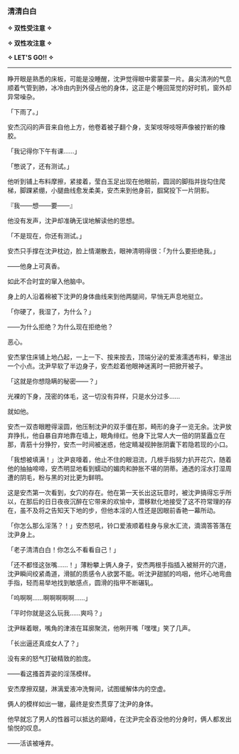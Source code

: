 ### 清清白白

**✧ 双性受注意 ✧**

**✧ 双性攻注意 ✧**

**✧ LET'S GO!! ✧**

---

睁开眼是熟悉的床板，可能是没睡醒，沈尹觉得眼中雾蒙蒙一片。鼻尖清冽的气息顺着气管到肺，冰冷由内到外侵占他的身体，这正是个睡回笼觉的好时机，窗外却异常噪杂。

「下雨了。」

安杰沉闷的声音来自他上方，他卷着被子翻个身，支架吱呀吱呀声像被拧断的橡胶。

「我记得你下午有课……」

「憋说了，还有测试。」

他听到铺上布料摩擦，紧接着，莹白玉足出现在他眼前，圆润的脚指并拢勾住爬梯，脚踝紧绷，小腿曲线愈发柔美，安杰来到他身前，腘窝投下一片阴影。

『我——想——要——』

他没有发声，沈尹却准确无误地解读他的思想。

「不是现在，你还有测试。」

安杰只手撑在沈尹枕边，脸上情潮散去，眼神清明得很：「为什么要拒绝我。」

——他身上可真香。

如此不合时宜的窜入他脑中。

身上的人沿着棉被下沈尹的身体曲线来到他两腿间，早悄无声息地挺立。

「你硬了，我湿了，为什么？」

——为什么拒绝？为什么现在拒绝他？

恶心。

安杰掌住床铺上地凸起，一上一下、按来按去，顶端分泌的爱液濡透布料，晕渲出一个小点。沈尹早软了半边身子，安杰趁着他眼神迷离时一把掀开被子。

「这就是你想隐瞒的秘密——？」

光裸的下身，茂密的体毛，这一切没有异样，只是水分过多……

就如他。

安杰一双杏眼瞪得滚圆，他压制沈尹的双手僵在那，畸形的身子一览无余。沈尹放弃挣扎，他自暴自弃地靠在墙上，眼角绯红。他身下比常人大一倍的阴茎矗立在那，青筋十分狰狞，安杰一时间被迷惑，他定睛凝视肿胀阴囊下若隐若现的小口。

「我想被填满！」沈尹哀嚎着，他止不住的眼泪流，几根手指努力扒开花穴，随着他的抽抽啼啼，安杰明显地看到蠕动的媚肉和肿胀不堪的阴蒂。通透的淫水打湿周遭的阴毛，粉与黑的对比更为鲜明。

这是安杰第一次看到，女穴的存在。他在第一天长出这玩意时，被沈尹搞得忘乎所以，在那后的日日夜夜沉醉在它带来的欢愉中，潜移默化地接受了这不符常理的存在，虽不及将之告知天下地的步，但他本淫的人性还是因眼前香艳一幕所动。

「你怎么那么淫荡？！」安杰怒吼，铃口爱液顺着柱身与泉水汇流，滴滴答答落在沈尹身上。

「老子清清白白！你怎么不看看自己！」

「还不都怪这张嘴……！」薄粉攀上俩人身子，安杰两根手指插入被掰开的穴道，沈尹瞬间绞紧甬道，滑腻的质感令人欲罢不能。听沈尹甜腻的呜咽，他坏心地弯曲手指，轻而易举地找到敏感点，圆滑的指甲不断碾轧。

「呜啊啊……啊啊啊啊啊……」

「平时你就是这么玩我……爽吗？」

沈尹眯着眼，嘴角的津液在耳廓聚流，他咧开嘴「嘿嘿」笑了几声。

「长出逼还真成女人了？」

没有来的怒气打破精致的脸庞。

——看这搔首弄姿的淫荡模样。

安杰摩擦双腿，淋漓爱液冲洗臀间，试图缓解体内的空虚。

俩人的模样如出一辙，最终是安杰贯穿了沈尹的身体。

他早就忘了男人的性器可以抵达的巅峰，在沈尹完全吞没他的分身时，俩人都发出愉悦的叹息。

——活该被唾弃。

